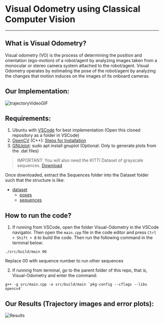 # Visual Odometry using Classical Computer Vision

--------------------------------------------------------------

## What is Visual Odometry?

Visual odometry (VO) is the process of determining the position and orientation (ego-motion) of a robot/agent by analyzing images taken from a monocular or stereo camera system attached to the robot/agent. Visual Odometry operates by estimating the pose of the robot/agent by analyzing the changes that motion induces on the images of its onboard cameras.

## Our Implementation:

![trajectoryVideoGIF](vo_final_results.gif)

## Requirements:

1. Ubuntu with [VSCode](https://code.visualstudio.com/) for best implementation (Open this cloned repository as a folder in VSCode)
2. [OpenCV](https://opencv.org/opencv-4-0/) (C++): [Steps for Installation](https://docs.opencv.org/4.x/d7/d9f/tutorial_linux_install.html)
3. [GNUplot](http://www.gnuplot.info/): sudo apt install gnuplot (Optional: Only to generate plots from the .dat files)

> IMPORTANT: You will also need the KITTI Dataset of grayscale sequences. [Download](https://s3.eu-central-1.amazonaws.com/avg-kitti/data_odometry_gray.zip)

Once downloaded, extract the Sequences folder into the Dataset folder such that the structure is like: 
 * [dataset](./dataset)
   * [poses](./dataset/poses)
   * [sequences](./dataset/sequences)

## How to run the code?

1. If running from VSCode, open the folder Visual-Odometry in the VSCode navigator. Then open the `main.cpp` file in the code editor and press `Ctrl + Shift + B` to build the code. Then run the following command in the terminal below:
  ```
  ./src/build/main 00
  ```
  Replace 00 with sequence number to run other sequences

2. If running from terminal, go to the parent folder of this repo, that is, Visual-Odometry and enter the command:
  ```
  g++ -g src/main.cpp -o src/build/main `pkg-config --cflags --libs opencv4`
  ```

## Our Results (Trajectory images and error plots):

![Results](https://user-images.githubusercontent.com/83787152/146295990-5f2f34e7-a012-4e1c-9113-e64d5370c9a5.png)

